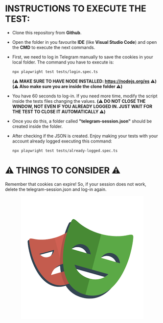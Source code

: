 # INSTRUCTIONS TO EXECUTE THE TEST:

- Clone this repository from **Github**.
- Open the folder in you favourite **IDE** (like **Visual Studio Code**) and open the **CMD** to execute the next commands.
- First, we need to log in Telegram manually to save the cookies in your local folder. The command you have to execute is:

  ```bash
  npx playwright test tests/login.spec.ts
  ```

  **(⚠️ MAKE SURE TO HAVE NODE INSTALLED: https://nodejs.org/es ⚠️) (⚠️ Also make sure you are inside the clone folder ⚠️)**

- You have 60 seconds to log-in. If you need more time, modify the script inside the tests files changing the values. **(⚠️ DO NOT CLOSE THE WINDOW, NOT EVEN IF YOU ALREADY LOGGED IN. JUST WAIT FOR THE TEST TO CLOSE IT AUTOMATICALLY ⚠️)**
- Once you do this, a folder called **"telegram-session.json"** should be created inside the folder.
- After checking if the JSON is created. Enjoy making your tests with your account already logged executing this command:
  ```bash
  npx playwright test tests/already-logged.spec.ts
  ```

# ⚠️ THINGS TO CONSIDER ⚠️

Remember that cookies can expire! So, if your session does not work, delete the telegram-session.json and log-in again.

<div align="center">
  <img src="./images/Playwright-logo.png" alt="Playwright Logo" width="400">
</div>
